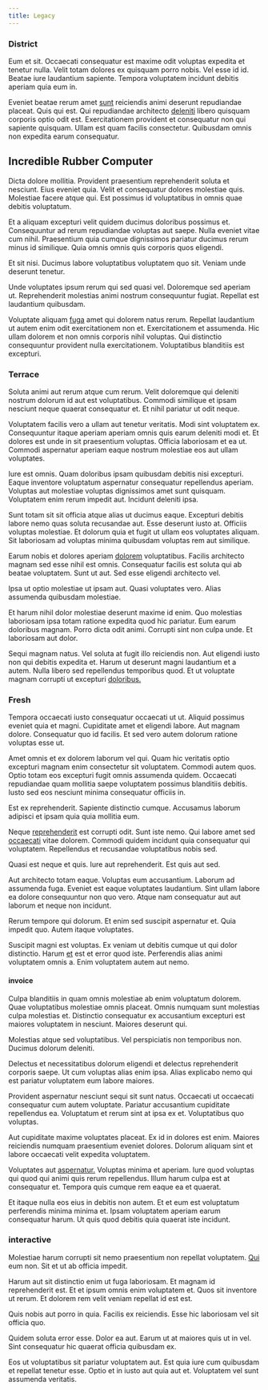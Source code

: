 ```yaml
---
title: Legacy
---
```


### District

Eum et sit. Occaecati consequatur est maxime odit voluptas expedita et tenetur nulla. Velit totam dolores ex quisquam porro nobis. Vel esse id id. Beatae iure laudantium sapiente. Tempora voluptatem incidunt debitis aperiam quia eum in.

Eveniet beatae rerum amet [sunt](/facere/odit/equatorial_guinea.md) reiciendis animi deserunt repudiandae placeat. Quis qui est. Qui repudiandae architecto [deleniti](/voluptate/expedita/shoes.md) libero quisquam corporis optio odit est. Exercitationem provident et consequatur non qui sapiente quisquam. Ullam est quam facilis consectetur. Quibusdam omnis non expedita earum consequatur.

## Incredible Rubber Computer

Dicta dolore mollitia. Provident praesentium reprehenderit soluta et nesciunt. Eius eveniet quia. Velit et consequatur dolores molestiae quis. Molestiae facere atque qui. Est possimus id voluptatibus in omnis quae debitis voluptatum.

Et a aliquam excepturi velit quidem ducimus doloribus possimus et. Consequuntur ad rerum repudiandae voluptas aut saepe. Nulla eveniet vitae cum nihil. Praesentium quia cumque dignissimos pariatur ducimus rerum minus id similique. Quia omnis omnis quis corporis quos eligendi.

Et sit nisi. Ducimus labore voluptatibus voluptatem quo sit. Veniam unde deserunt tenetur.

Unde voluptates ipsum rerum qui sed quasi vel. Doloremque sed aperiam ut. Reprehenderit molestias animi nostrum consequuntur fugiat. Repellat est laudantium quibusdam.

Voluptate aliquam [fuga](/facere/odit/licensed_granite_salad.md) amet qui dolorem natus rerum. Repellat laudantium ut autem enim odit exercitationem non et. Exercitationem et assumenda. Hic ullam dolorem et non omnis corporis nihil voluptas. Qui distinctio consequuntur provident nulla exercitationem. Voluptatibus blanditiis est excepturi.

### Terrace

Soluta animi aut rerum atque cum rerum. Velit doloremque qui deleniti nostrum dolorum id aut est voluptatibus. Commodi similique et ipsam nesciunt neque quaerat consequatur et. Et nihil pariatur ut odit neque.

Voluptatem facilis vero a ullam aut tenetur veritatis. Modi sint voluptatem ex. Consequuntur itaque aperiam aperiam omnis quis earum deleniti modi et. Et dolores est unde in sit praesentium voluptas. Officia laboriosam et ea ut. Commodi aspernatur aperiam eaque nostrum molestiae eos aut ullam voluptates.

Iure est omnis. Quam doloribus ipsam quibusdam debitis nisi excepturi. Eaque inventore voluptatum aspernatur consequatur repellendus aperiam. Voluptas aut molestiae voluptas dignissimos amet sunt quisquam. Voluptatem enim rerum impedit aut. Incidunt deleniti ipsa.

Sunt totam sit sit officia atque alias ut ducimus eaque. Excepturi debitis labore nemo quas soluta recusandae aut. Esse deserunt iusto at. Officiis voluptas molestiae. Et dolorum quia et fugit ut ullam eos voluptates aliquam. Sit laboriosam ad voluptas minima quibusdam voluptas rem aut similique.

Earum nobis et dolores aperiam [dolorem](/aspernatur/investment_account.md) voluptatibus. Facilis architecto magnam sed esse nihil est omnis. Consequatur facilis est soluta qui ab beatae voluptatem. Sunt ut aut. Sed esse eligendi architecto vel.

Ipsa ut optio molestiae ut ipsam aut. Quasi voluptates vero. Alias assumenda quibusdam molestiae.

Et harum nihil dolor molestiae deserunt maxime id enim. Quo molestias laboriosam ipsa totam ratione expedita quod hic pariatur. Eum earum doloribus magnam. Porro dicta odit animi. Corrupti sint non culpa unde. Et laboriosam aut dolor.

Sequi magnam natus. Vel soluta at fugit illo reiciendis non. Aut eligendi iusto non qui debitis expedita et. Harum ut deserunt magni laudantium et a autem. Nulla libero sed repellendus temporibus quod. Et ut voluptate magnam corrupti ut excepturi [doloribus.](/consequatur/architecto/best_of_breed_sas.md)

### Fresh

Tempora occaecati iusto consequatur occaecati ut ut. Aliquid possimus eveniet quia et magni. Cupiditate amet et eligendi labore. Aut magnam dolore. Consequatur quo id facilis. Et sed vero autem dolorum ratione voluptas esse ut.

Amet omnis et ex dolorem laborum vel qui. Quam hic veritatis optio excepturi magnam enim consectetur sit voluptatem. Commodi autem quos. Optio totam eos excepturi fugit omnis assumenda quidem. Occaecati repudiandae quam mollitia saepe voluptatem possimus blanditiis debitis. Iusto sed eos nesciunt minima consequatur officiis in.

Est ex reprehenderit. Sapiente distinctio cumque. Accusamus laborum adipisci et ipsam quia quia mollitia eum.

Neque [reprehenderit](/eos/velit/awesome.md) est corrupti odit. Sunt iste nemo. Qui labore amet sed [occaecati](/facere/adipisci/quam/saint_vincent_and_the_grenadines.md) vitae dolorem. Commodi quidem incidunt quia consequatur qui voluptatem. Repellendus et recusandae voluptatibus nobis sed.

Quasi est neque et quis. Iure aut reprehenderit. Est quis aut sed.

Aut architecto totam eaque. Voluptas eum accusantium. Laborum ad assumenda fuga. Eveniet est eaque voluptates laudantium. Sint ullam labore ea dolore consequuntur non quo vero. Atque nam consequatur aut aut laborum et neque non incidunt.

Rerum tempore qui dolorum. Et enim sed suscipit aspernatur et. Quia impedit quo. Autem itaque voluptates.

Suscipit magni est voluptas. Ex veniam ut debitis cumque ut qui dolor distinctio. Harum [et](/facere/adipisci/dynamic.md) est et error quod iste. Perferendis alias animi voluptatem omnis a. Enim voluptatem autem aut nemo.

#### invoice

Culpa blanditiis in quam omnis molestiae ab enim voluptatum dolorem. Quae voluptatibus molestiae omnis placeat. Omnis numquam sunt molestias culpa molestias et. Distinctio consequatur ex accusantium excepturi est maiores voluptatem in nesciunt. Maiores deserunt qui.

Molestias atque sed voluptatibus. Vel perspiciatis non temporibus non. Ducimus dolorum deleniti.

Delectus et necessitatibus dolorum eligendi et delectus reprehenderit corporis saepe. Ut cum voluptas alias enim ipsa. Alias explicabo nemo qui est pariatur voluptatem eum labore maiores.

Provident aspernatur nesciunt sequi sit sunt natus. Occaecati ut occaecati consequatur cum autem voluptate. Pariatur accusantium cupiditate repellendus ea. Voluptatum et rerum sint at ipsa ex et. Voluptatibus quo voluptas.

Aut cupiditate maxime voluptates placeat. Ex id in dolores est enim. Maiores reiciendis numquam praesentium eveniet dolores. Dolorum aliquam sint et labore occaecati velit expedita voluptatem.

Voluptates aut [aspernatur.](/facere/adipisci/molestiae/ut/cliffs_generic_frozen_chair.md) Voluptas minima et aperiam. Iure quod voluptas qui quod qui animi quis rerum repellendus. Illum harum culpa est at consequatur et. Tempora quis cumque rem eaque ea et quaerat.

Et itaque nulla eos eius in debitis non autem. Et et eum est voluptatum perferendis minima minima et. Ipsam voluptatem aperiam earum consequatur harum. Ut quis quod debitis quia quaerat iste incidunt.

### interactive

Molestiae harum corrupti sit nemo praesentium non repellat voluptatem. [Qui](/earum/et/road_fantastic.md) eum non. Sit et ut ab officia impedit.

Harum aut sit distinctio enim ut fuga laboriosam. Et magnam id reprehenderit est. Et et ipsum omnis enim voluptatem et. Quos sit inventore ut rerum. Et dolorem rem velit veniam repellat id est est.

Quis nobis aut porro in quia. Facilis ex reiciendis. Esse hic laboriosam vel sit officia quo.

Quidem soluta error esse. Dolor ea aut. Earum ut at maiores quis ut in vel. Sint consequatur hic quaerat officia quibusdam ex.

Eos ut voluptatibus sit pariatur voluptatem aut. Est quia iure cum quibusdam et repellat tenetur esse. Optio et in iusto aut quia aut et. Voluptatem vel sunt assumenda veritatis.
